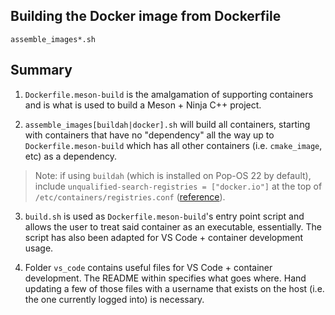 ## Building the Docker image from Dockerfile

`assemble_images*.sh`

## Summary

1. `Dockerfile.meson-build` is the amalgamation of supporting containers and is what is used to build a Meson + Ninja C++ project.

2. `assemble_images[buildah|docker].sh` will build all containers, starting with containers that have no "dependency" all the way up to `Dockerfile.meson-build` which has all other containers (i.e. `cmake_image`, etc) as a dependency.
> Note: if using `buildah` (which is installed on Pop-OS 22 by default), include `unqualified-search-registries = ["docker.io"]` at the top of `/etc/containers/registries.conf` ([reference](https://github.com/containers/podman/issues/16096#issuecomment-1272552143)).

3. `build.sh` is used as `Dockerfile.meson-build`'s entry point script and allows the user to treat said container as an executable, essentially.  The script has also been adapted for VS Code + container development usage.

4. Folder `vs_code` contains useful files for VS Code + container development.  The README within specifies what goes where.  Hand updating a few of those files with a username that exists on the host (i.e. the one currently logged into) is necessary.
